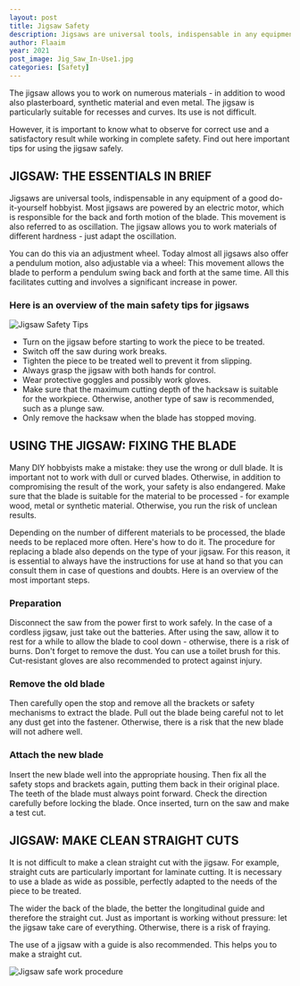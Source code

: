 ```yaml
---
layout: post
title: Jigsaw Safety
description: Jigsaws are universal tools, indispensable in any equipment of a good do-it-yourself hobbyist
author: Flaaim
year: 2021
post_image: Jig_Saw_In-Use1.jpg
categories: [Safety]
---
```


The jigsaw allows you to work on numerous materials - in addition to wood also plasterboard, synthetic material and even metal. The jigsaw is particularly suitable for recesses and curves. Its use is not difficult.

However, it is important to know what to observe for correct use and a satisfactory result while working in complete safety. Find out here important tips for using the jigsaw safely.

## JIGSAW: THE ESSENTIALS IN BRIEF

Jigsaws are universal tools, indispensable in any equipment of a good do-it-yourself hobbyist. Most jigsaws are powered by an electric motor, which is responsible for the back and forth motion of the blade. This movement is also referred to as oscillation. The jigsaw allows you to work materials of different hardness - just adapt the oscillation.

You can do this via an adjustment wheel. Today almost all jigsaws also offer a pendulum motion, also adjustable via a wheel: This movement allows the blade to perform a pendulum swing back and forth at the same time. All this facilitates cutting and involves a significant increase in power.

### Here is an overview of the main safety tips for jigsaws

![Jigsaw Safety Tips](https://safetyworkblog.com/assets/Jig_Saw_In-Use1.jpg)

- Turn on the jigsaw before starting to work the piece to be treated.
- Switch off the saw during work breaks.
- Tighten the piece to be treated well to prevent it from slipping.
- Always grasp the jigsaw with both hands for control.
- Wear protective goggles and possibly work gloves.
- Make sure that the maximum cutting depth of the hacksaw is suitable for the workpiece. Otherwise, another type of saw is recommended, such as a plunge saw.
- Only remove the hacksaw when the blade has stopped moving.

## USING THE JIGSAW: FIXING THE BLADE

Many DIY hobbyists make a mistake: they use the wrong or dull blade. It is important not to work with dull or curved blades. Otherwise, in addition to compromising the result of the work, your safety is also endangered. Make sure that the blade is suitable for the material to be processed - for example wood, metal or synthetic material. Otherwise, you run the risk of unclean results.

Depending on the number of different materials to be processed, the blade needs to be replaced more often. Here's how to do it. The procedure for replacing a blade also depends on the type of your jigsaw. For this reason, it is essential to always have the instructions for use at hand so that you can consult them in case of questions and doubts. Here is an overview of the most important steps.

### Preparation

Disconnect the saw from the power first to work safely. In the case of a cordless jigsaw, just take out the batteries. After using the saw, allow it to rest for a while to allow the blade to cool down - otherwise, there is a risk of burns. Don't forget to remove the dust. You can use a toilet brush for this. Cut-resistant gloves are also recommended to protect against injury.

### Remove the old blade

Then carefully open the stop and remove all the brackets or safety mechanisms to extract the blade. Pull out the blade being careful not to let any dust get into the fastener. Otherwise, there is a risk that the new blade will not adhere well.

### Attach the new blade

Insert the new blade well into the appropriate housing. Then fix all the safety stops and brackets again, putting them back in their original place. The teeth of the blade must always point forward. Check the direction carefully before locking the blade. Once inserted, turn on the saw and make a test cut.


## JIGSAW: MAKE CLEAN STRAIGHT CUTS

It is not difficult to make a clean straight cut with the jigsaw. For example, straight cuts are particularly important for laminate cutting. It is necessary to use a blade as wide as possible, perfectly adapted to the needs of the piece to be treated.

The wider the back of the blade, the better the longitudinal guide and therefore the straight cut. Just as important is working without pressure: let the jigsaw take care of everything. Otherwise, there is a risk of fraying.

The use of a jigsaw with a guide is also recommended. This helps you to make a straight cut.

![Jigsaw safe work procedure](https://safetyworkblog.com/assets/img/bf8880b22f50831c97b5ca622cfe727e.png)
